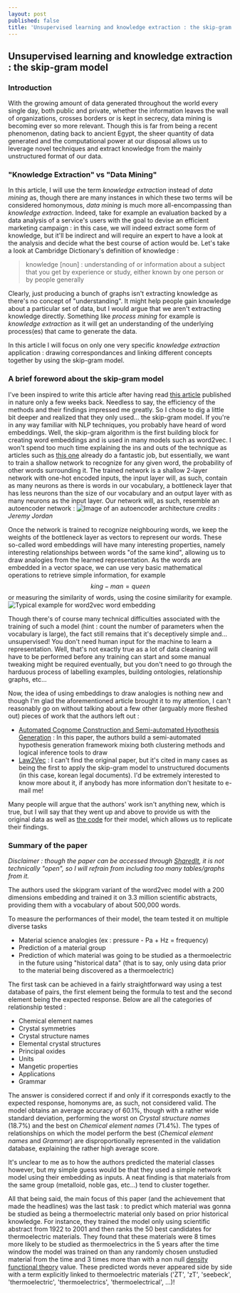 ```yaml
---
layout: post
published: false
title: 'Unsupervised learning and knowledge extraction : the skip-gram model'
---
```

## Unsupervised learning and knowledge extraction : the skip-gram model

### Introduction
With the growing amount of data generated throughout the world every single day, both public and private, whether the information leaves the wall of organizations, crosses borders or is kept in secrecy, data mining is becoming ever so more relevant. Though this is far from being a recent phenomenon, dating back to ancient Egypt, the sheer quantity of data generated and the computational power at our disposal allows us to leverage novel techniques and extract knowledge from the mainly unstructured format of our data. 

### "Knowledge Extraction" vs "Data Mining"
In this article, I will use the term *knowledge extraction* instead of *data mining* as, though there are many instances in which these two terms will be considered homonymous, *data mining* is much more all-encompassing than *knowledge extraction*. Indeed, take for example an evaluation backed by a data analysis of a service's users with the goal to devise an efficient marketing campaign : in this case, we will indeed extract some form of knowledge, but it'll be indirect and will require an expert to have a look at the analysis and decide what the best course of action would be. Let's take a look at Cambridge Dictionary's definition of knowledge :

> knowledge [noun] : understanding of or information about a subject that you get by experience or study, either known by one person or by people generally

Clearly, just producing a bunch of graphs isn't extracting knowledge as there's no concept of "understanding". It might help people gain knowledge about a particular set of data, but I would argue that we aren't extracting knowledge directly. Something like *process mining* for example is *knowledge extraction* as it will get an understanding of the underlying process(es) that came to generate the data.

In this article I will focus on only one very specific *knowledge extraction* application : drawing correspondances and linking different concepts together by using the skip-gram model.

### A brief foreword about the skip-gram model
I've been inspired to write this article after having read [this article](https://www.nature.com/articles/s41586-019-1335-8) published in nature only a few weeks back. Needless to say, the efficiency of the methods and their findings impressed me greatly. So I chose to dig a little bit deeper and realized that they only used... the skip-gram model. If you're in any way familiar with NLP techniques, you probably have heard of word embeddings. Well, the skip-gram algorithm is the first building block for creating word embeddings and is used in many models such as word2vec. I won't spend too much time explaining the ins and outs of the technique as articles such as [this one](http://mccormickml.com/2016/04/19/word2vec-tutorial-the-skip-gram-model/) already do a fantastic job, but essentially, we want to train a shallow network to recognize for any given word, the probability of other words surrounding it. The trained network is a shallow 2-layer network with one-hot encoded inputs, the input layer will, as such, contain as many neurons as there is words in our vocabulary, a bottleneck layer that has less neurons than the size of our vocabulary and an output layer with as many neurons as the input layer. Our network will, as such, resemble an autoencoder network :
![Image of an autoencoder architecture](https://www.jeremyjordan.me/content/images/2018/03/Screen-Shot-2018-03-06-at-3.17.13-PM.png)
*credits : Jeremy Jordan*

Once the network is trained to recognize neighbouring words, we keep the weights of the bottleneck layer as vectors to represent our words. These so-called word embeddings will have many interesting properties, namely interesting relationships between words "of the same kind", allowing us to draw analogies from the learned representation. As the words are embedded in a vector space, we can use very basic mathematical operations to retrieve simple information, for example $$king - man = queen$$ or measuring the similarity of words, using the cosine similarity for example.
![Typical example for word2vec word embedding](https://encrypted-tbn0.gstatic.com/images?q=tbn:ANd9GcQE-xyMuWa1z7JEMsxaxJXPYq7T4Tfz7M922AsaWAa3P92KOPGgQQ)

Though there's of course many technical difficulties associated with the training of such a model (hint : count the number of parameters when the vocabulary is large), the fact still remains that it's deceptively simple and... unsupervised! You don't need human input for the machine to learn a representation. Well, that's not exactly true as a lot of data cleaning will have to be performed before any training can start and some manual tweaking might be required eventually, but you don't need to go through the harduous process of labelling examples, building ontologies, relationship graphs, etc...

Now, the idea of using embeddings to draw analogies is nothing new and though I'm glad the aforementioned article brought it to my attention, I can't reasonably go on without talking about a few other (arguably more fleshed out) pieces of work that the authors left out :
* [Automated Cognome Construction and Semi-automated Hypothesis Generation](https://www.ncbi.nlm.nih.gov/pmc/articles/PMC3376233/) : In this paper, the authors build a semi-automated hypothesis generation framework mixing both clustering methods and logical inference tools to draw
* [Law2Vec](https://archive.org/details/Law2Vec) : I can't find the original paper, but it's cited in many cases as being the first to apply the skip-gram model to unstructured documents (in this case, korean legal documents). I'd be extremely interested to know more about it, if anybody has more information don't hesitate to e-mail me!

Many people will argue that the authors' work isn't anything new, which is true, but I will say that they went up and above to provide us with the original data as well as [the code](https://github.com/materialsintelligence/mat2vec) for their model, which allows us to replicate their findings.

### Summary of the paper
*Disclaimer : though the paper can be accessed through [SharedIt](https://www.springernature.com/gp/researchers/sharedit), it is not technically "open", so I will refrain from including too many tables/graphs from it.*

The authors used the skipgram variant of the word2vec model with a 200 dimensions embedding and trained it on 3.3 million scientific abstracts, providing them with a vocabulary of about 500,000 words.

To measure the performances of their model, the team tested it on multiple diverse tasks
* Material science analogies (ex : pressure - Pa + Hz = frequency)
* Prediction of a material group
* Prediction of which material was going to be studied as a thermoelectric in the future using "historical data" (that is to say, only using data prior to the material being discovered as a thermoelectric)

The first task can be achieved in a fairly straightforward way using a test database of pairs, the first element being the formula to test and the second element being the expected response. Below are all the categories of relationship tested :
* Chemical element names
* Crystal symmetries
* Crystal structure names
* Elemental crystal structures
* Principal oxides
* Units
* Mangetic properties
* Applications
* Grammar

The answer is considered correct if and only if it corresponds exactly to the expected response, homonyms are, as such, not considered valid. The model obtains an average accuracy of 60.1%, though with a rather wide standard deviation, performing the worst on *Crystal structure names* (18.7%) and the best on *Chemical element names* (71.4%). The types of relationships on which the model perform the best (*Chemical element names* and *Grammar*) are disproportionally represented in the validation database, explaining the rather high average score.

It's unclear to me as to how the authors predicted the material classes however, but my simple guess would be that they used a simple network model using their embedding as inputs. A neat finding is that materials from the same group (metalloid, noble gas, etc...) tend to cluster together.

All that being said, the main focus of this paper (and the achievement that made the headlines) was the last task : to predict which material was gonna be studied as being a thermoelectric material only based on prior  historical knowledge. For instance, they trained the model only using scientific abstract from 1922 to 2001 and then ranks the 50 best candidates for thermoelectric materials. They found that these materials were 8 times more likely to be studied as thermoelectrics in the 5 years after the time window the model was trained on than any randomly chosen unstudied material from the time and 3 times more than with a non null [density functional theory](https://en.wikipedia.org/wiki/Density_functional_theory) value. These predicted words never appeared side by side with a term explicitly linked to thermoelectric materials ('ZT', 'zT', 'seebeck', 'thermoelectric', 'thermoelectrics', 'thermoelectrical', ...)! 